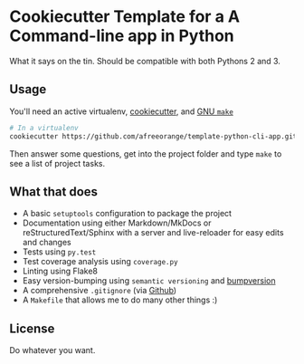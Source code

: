 Cookiecutter Template for a A Command-line app in Python
========================================================

What it says on the tin. Should be compatible with both Pythons 2 and 3.

Usage
-----

You'll need an active virtualenv, [cookiecutter](https://github.com/audreyr/cookiecutter), and [GNU `make`](https://www.gnu.org/software/make)

```bash
# In a virtualenv
cookiecutter https://github.com/afreeorange/template-python-cli-app.git
```

Then answer some questions, get into the project folder and type `make` to see a list of project tasks.

What that does
--------------

* A basic `setuptools` configuration to package the project
* Documentation using either Markdown/MkDocs or reStructuredText/Sphinx with a server and live-reloader for easy edits and changes
* Tests using `py.test`
* Test coverage analysis using `coverage.py`
* Linting using Flake8
* Easy version-bumping using `semantic versioning` and [bumpversion](https://github.com/peritus/bumpversion)
* A comprehensive `.gitignore` (via [Github](https://raw.githubusercontent.com/github/gitignore/master/Python.gitignore))
* A `Makefile` that allows me to do many other things :)

License
-------

Do whatever you want.
